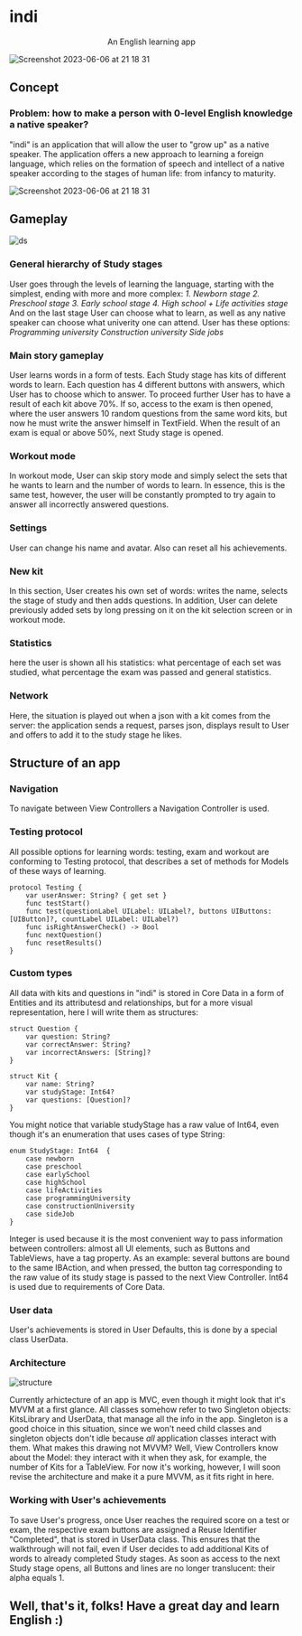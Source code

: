 # indi

<p align="center">
An English learning app
</p>

![Screenshot 2023-06-06 at 21 18 31](https://github.com/stralexs/indi/assets/123239625/87984af6-f795-48fc-8889-1d6aeee826a7)

## Concept
### Problem: how to make a person with 0-level English knowledge a native speaker?
"indi" is an application that will allow the user to "grow up" as a native speaker. The application offers a new approach to learning a foreign language, which relies on the formation of speech and intellect of a native speaker according to the stages of human life: from infancy to maturity.

![Screenshot 2023-06-06 at 21 18 31](https://github.com/stralexs/indi/assets/123239625/c20552ef-fb5a-4574-b127-1c58c374991f)

## Gameplay

![ds](https://github.com/stralexs/indi/assets/123239625/d40efe6c-32d0-4f52-8355-0a47309db25b)

### General hierarchy of Study stages
User goes through the levels of learning the language, starting with the simplest, ending with more and more complex:
*1. Newborn stage*
*2. Preschool stage*
*3. Early school stage*
*4. High school + Life activities stage*
And on the last stage User can choose what to learn, as well as any native speaker can choose what univerity one can attend. User has these options:
*Programming university*
*Construction university*
*Side jobs*
### Main story gameplay
User learns words in a form of tests. Each Study stage has kits of different words to learn. Each question has 4 different buttons with answers, which User has to choose which to answer.
To proceed further User has to have a result of each kit above 70%. If so, access to the exam is then opened, where the user answers 10 random questions from the same word kits, but now he must write the answer himself in TextField.
When the result of an exam is equal or above 50%, next Study stage is opened.
### Workout mode
In workout mode, User can skip story mode and simply select the sets that he wants to learn and the number of words to learn. In essence, this is the same test, however, the user will be constantly prompted to try again to answer all incorrectly answered questions.
### Settings
User can change his name and avatar. Also can reset all his achievements.
### New kit
In this section, User creates his own set of words: writes the name, selects the stage of study and then adds questions. In addition, User can delete previously added sets by long pressing on it on the kit selection screen or in workout mode.
### Statistics
here the user is shown all his statistics: what percentage of each set was studied, what percentage the exam was passed and general statistics.
### Network
Here, the situation is played out when a json with a kit comes from the server: the application sends a request, parses json, displays result to User and offers to add it to the study stage he likes.

## Structure of an app
### Navigation
To navigate between View Controllers a Navigation Controller is used.
### Testing protocol
All possible options for learning words: testing, exam and workout are conforming to Testing protocol, that describes a set of methods for Models of these ways of learning.
```
protocol Testing {
    var userAnswer: String? { get set }
    func testStart()
    func test(questionLabel UILabel: UILabel?, buttons UIButtons: [UIButton]?, countLabel UILabel: UILabel?)
    func isRightAnswerCheck() -> Bool
    func nextQuestion()
    func resetResults()
}
```
### Custom types
All data with kits and questions in "indi" is stored in Core Data in a form of Entities and its attributesd and relationships, but for a more visual representation, here I will write them as structures:
```
struct Question {
    var question: String?
    var correctAnswer: String?
    var incorrectAnswers: [String]?
}

struct Kit {
    var name: String?
    var studyStage: Int64?
    var questions: [Question]? 
}
```
You might notice that variable studyStage has a raw value of Int64, even though it's an enumeration that uses cases of type String:
```
enum StudyStage: Int64  {
    case newborn
    case preschool
    case earlySchool
    case highSchool
    case lifeActivities
    case programmingUniversity
    case constructionUniversity
    case sideJob
}
```
Integer is used because it is the most convenient way to pass information between controllers: almost all UI elements, such as Buttons and TableViews, have a tag property.
As an example: several buttons are bound to the same IBAction, and when pressed, the button tag corresponding to the raw value of its study stage is passed to the next View Controller.
Int64 is used due to requirements of Core Data.
### User data
User's achievements is stored in User Defaults, this is done by a special class UserData.
### Architecture

![structure](https://github.com/stralexs/indi/assets/123239625/43846665-ca87-4f6d-bb82-2dc4e28518a5)

Currently arhictecture of an app is MVC, even though it might look that it's MVVM at a first glance.
All classes somehow refer to two Singleton objects: KitsLibrary and UserData, that manage all the info in the app. Singleton is a good choice in this situation, since we won't need child classes and singleton objects don't idle because *all* application classes interact with them.
What makes this drawing not MVVM? Well, View Controllers know about the Model: they interact with it when they ask, for example, the number of Kits for a TableView.
For now it's working, however, I will soon revise the architecture and make it a pure MVVM, as it fits right in here.
### Working with User's achievements
To save User's progress, once User reaches the required score on a test or exam, the respective exam buttons are assigned a Reuse Identifier "Completed", that is stored in UserData class. This ensures that the walkthrough will not fail, even if User decides to add additional Kits of words to already completed Study stages.
As soon as access to the next Study stage opens, all Buttons and lines are no longer translucent: their alpha equals 1.
## Well, that's it, folks! Have a great day and learn English :)


